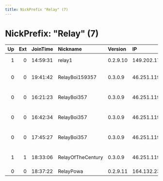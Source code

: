 ```yaml
---
title: NickPrefix "Relay" (7)
---
```


# NickPrefix: "Relay" (7)

|   Up |   Ext | JoinTime   | Nickname          | Version   | IP              | AS                                 | CC   |   ORp |   Dirp | OS      | Contact                       |   eFamMembers |
|-----:|------:|:-----------|:------------------|:----------|:----------------|:-----------------------------------|:-----|------:|-------:|:--------|:------------------------------|--------------:|
|    1 |     0 | 14:59:31   | relay1            | 0.2.9.10  | 149.202.178.173 | OVH SAS                            | fr   |  9001 |   9031 | Linux   | anonymous1 anonymous@mail.com |             1 |
|    0 |     0 | 19:41:42   | RelayBoi159357    | 0.3.0.9   | 46.251.119.11   | Cablenet Communication Systems Ltd | cy   |   110 |    143 | Windows | None                          |             1 |
|    0 |     0 | 16:21:23   | RelayBoi357       | 0.3.0.9   | 46.251.119.11   | Cablenet Communication Systems Ltd | cy   |   110 |      0 | Windows | Shalaga@brukmail.com          |             1 |
|    0 |     0 | 16:42:34   | RelayBoi357       | 0.3.0.9   | 46.251.119.11   | Cablenet Communication Systems Ltd | cy   |   110 |      0 | Windows | Shalaga@brukmail.com          |             1 |
|    0 |     0 | 17:45:27   | RelayBoi357       | 0.3.0.9   | 46.251.119.11   | Cablenet Communication Systems Ltd | cy   |   110 |    143 | Windows | Shalaga@brukmail.com          |             1 |
|    1 |     1 | 18:33:06   | RelayOfTheCentury | 0.3.0.9   | 46.251.119.11   | Cablenet Communication Systems Ltd | cy   |   110 |    143 | Windows | Shalinga@gmail.com            |             1 |
|    0 |     0 | 18:37:22   | RelayPowa         | 0.2.9.11  | 164.132.230.154 | OVH SAS                            | fr   |  9001 |   9030 | Linux   | contact@domain.tld            |             1 |
